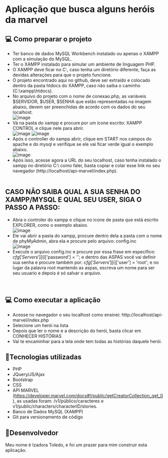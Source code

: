# Aplicação que busca alguns heróis da marvel

## 💻 Como preparar o projeto

 - Ter banco de dados MySQL Workbench instalado ou apenas o XAMPP com a simulação do MySQL.
 - Ter o XAMPP instalado para simular um ambiente de linguagem PHP.
 - O XAMPP deve ficar no C:\, caso tenha um diretório diferente, faça as devidas alterações para que o projeto funcione.
 - O projeto encontrado aqui no github, deve ser extraído e colocado dentro da pasta htdocs do XAMPP, caso não saiba o caminho (C:\xampp\htdocs).
 - No arquivo do projeto com o nome de conexao.php, as variáveis $SERVIDOR, $USER, $SENHA que estão representadas na imagem abaixo, devem ser preenchidas de acordo com os dados do seu localhost.<br>
 ![image](https://user-images.githubusercontent.com/121051093/211684054-f830f752-c714-485a-b55b-3b14f2ff1441.png)
 - Vá na pasta do xampp e procure por um ícone escrito: XAMPP CONTROL e clique nele para abrir. <br>
![image](https://user-images.githubusercontent.com/121051093/211684347-2f0d5282-b120-404b-b5ae-3dbb1a3d2967.png)
![image](https://user-images.githubusercontent.com/121051093/211684369-91403a6e-30d5-4317-8586-2b87472c102d.png)
- Após o controller do xampp abrir, clique em START nos campos do apache e do mysql e verifique se ele vai ficar verde igual o exemplo abaixo. <br>
![image](https://user-images.githubusercontent.com/121051093/211684563-d41f5b48-9161-4181-bdd5-05e5f44ee857.png)
- Após isso, acesse agora a URL do seu localhost, caso tenha instalado o xampp no diretório C:\ como falei, basta copiar e colar esse link no seu navegador (http://localhost/api-marvel/index.php).<br><br>

## CASO NÃO SAIBA QUAL A SUA SENHA DO XAMPP/MYSQL E QUAL SEU USER, SIGA O PASSO A PASSO: <br>
- Abra o controler do xampp e clique no icone de pasta que está escrito EXPLORER, como o exemplo abaixo. <br>
![image](https://user-images.githubusercontent.com/121051093/211686484-3b97d16b-fddd-42ff-b74e-330e292fd604.png)
- Ele vai abrir a pasta do xampp, procure dentro dela a pasta com o nome de phyMyAdmin, abra ela e procure pelo arquivo: config.inc <br>
![image](https://user-images.githubusercontent.com/121051093/211686623-ef75ff75-6488-45c1-a720-f5624c2dc948.png)
- Execute o arquivo config.inc e procure por essa frase em específico: $cfg['Servers'][$i]['password'] = ''; e dentro das ASPAS você vai definir sua senha e procure também por: $cfg['Servers'][$i]['user'] = 'root'; e no lugar da palavra root mantendo as aspas, escreva um nome para ser seu usuario e depois é só salvar o arquivo.<br><br><br>
## 💻 Como executar a aplicação
- Acesse no navegador o seu localhost como ensinei: http://localhost/api-marvel/index.php
- Selecione um herói na lista
- Depois que ler o nome e a descrição do herói, basta clicar em CONHECER HISTÓRIAS
- Vai te encaminhar para a tela onde tem todas as histórias daquele herói.

## 🔧Tecnologias utilizadas
- PHP
- JQuery/JS/Ajax
- Bootstrap
- CSS
- API MARVEL (https://developer.marvel.com/docs#!/public/getCreatorCollection_get_0), as usadas foram: /v1/público/caracteres e v1/public/characters/characterID/stories.
- Banco de Dados MySQL (XAMPP)
- Git para versionamento de código

## 📝Desenvolvedor
Meu nome é Izadora Toledo, e foi um prazer para mim construir esta aplicação. 
 


